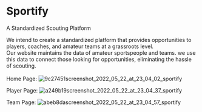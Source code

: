 # Sportify
A Standardized Scouting Platform

We intend to create a standardized platform that provides opportunities to players, coaches, and amateur teams at a grassroots level.<br>
Our website maintains the data of amateur sportspeople and teams. we use this data to connect those looking for opportunities, eliminating the hassle of scouting.
<br><br>
Home Page:
![9c27451screenshot_2022_05_22_at_23_04_02_sportify](https://user-images.githubusercontent.com/60063902/170206238-0c4e9ef6-6454-41c9-9c4b-c22a7dda1bea.png)

Player Page:
![a249b19screenshot_2022_05_22_at_23_04_37_sportify](https://user-images.githubusercontent.com/60063902/170206590-882d792b-8c8d-482f-939c-c4a37ca02428.png)

Team Page:
![abeb8dascreenshot_2022_05_22_at_23_04_57_sportify](https://user-images.githubusercontent.com/60063902/170206356-22ec6064-8116-48e1-ad2b-1557e2e09077.png)


